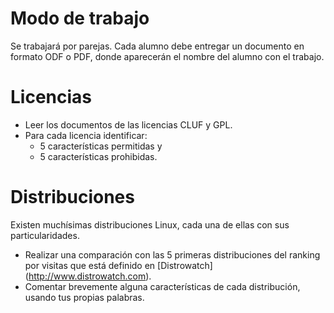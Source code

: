 
# Modo de trabajo

Se trabajará por parejas. Cada alumno debe entregar un documento en formato ODF o PDF,
donde aparecerán el nombre del alumno con el trabajo.

# Licencias

* Leer los documentos de las licencias CLUF y GPL.
* Para cada licencia identificar:
    * 5 características permitidas y
    * 5 características prohibidas.

# Distribuciones

Existen muchísimas distribuciones Linux, cada una de ellas con sus particularidades.

* Realizar una comparación con las 5 primeras distribuciones del ranking por visitas
que está definido en [Distrowatch] (http://www.distrowatch.com).
* Comentar brevemente alguna características de cada distribución, usando tus propias
palabras.
